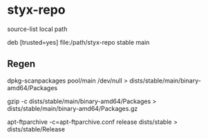 # styx-repo

source-list local path

deb [trusted=yes] file:/path/styx-repo stable main

## Regen

dpkg-scanpackages pool/main /dev/null > dists/stable/main/binary-amd64/Packages

gzip -c dists/stable/main/binary-amd64/Packages > dists/stable/main/binary-amd64/Packages.gz

apt-ftparchive -c=apt-ftparchive.conf release dists/stable > dists/stable/Release